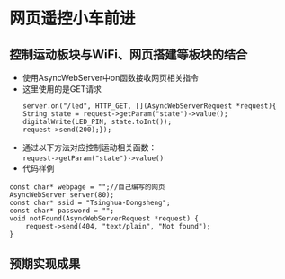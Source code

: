# 网页遥控小车前进
## 控制运动板块与WiFi、网页搭建等板块的结合
* 使用AsyncWebServer中on函数接收网页相关指令
* 这里使用的是GET请求
  ```
  server.on("/led", HTTP_GET, [](AsyncWebServerRequest *request){
  String state = request->getParam("state")->value();
  digitalWrite(LED_PIN, state.toInt());
  request->send(200);});
* 通过以下方法对应控制运动相关函数：
  <br>`request->getParam("state")->value()`
* 代码样例
```
const char* webpage = "";//自己编写的网页
AsyncWebServer server(80);
const char* ssid = "Tsinghua-Dongsheng";
const char* password = "";
void notFound(AsyncWebServerRequest *request) {
    request->send(404, "text/plain", "Not found");
}
```
## 预期实现成果